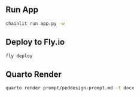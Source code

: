 ## Run App

```zsh
chainlit run app.py -w
```

## Deploy to Fly.io

```zsh
fly deploy
```

## Quarto Render

```zsh
quarto render prompt/peddesign-prompt.md -t docx
```
